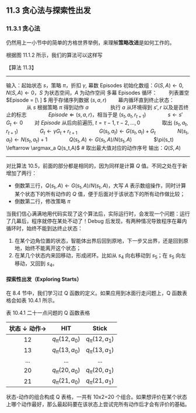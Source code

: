 ## 11.3 贪心法与探索性出发

### 11.3.1 贪心法

仍然用上一小节中的简单的方格世界举例，来理解**策略改进**是如何工作的。

根据图 11.1.2 所示，我们的算法可以这样写


【算法 11.3】

---

输入：起始状态 $s$，策略 $\pi$，折扣 $\gamma$, 幕数 Episodes
初始化数组：$G(S,A) \leftarrow 0, N(S,A) \leftarrow 0$，$S$ 为状态空间，$A$ 为动作空间
多幕 Episodes 循环：
　　列表置空 $Episode = [\ ] $ 用于存储序列数据 $(s,a,r)$
　　幕内循环直到终止状态：
　　　　从 $s$ 根据策略 $\pi$ 得到动作 $a$
　　　　执行 $a$ 从环境得到 $s',r$ 以及是否终止的标志
　　　　$Episode \Leftarrow (s,a,r)$，相当于是 $(s_t,a_t,r_{t+1})$
　　　　$s \leftarrow s'$
　　$G_t \leftarrow 0$
　　对 $Episode$ 从后向前遍历, $t=\tau-1,\tau-2,...,0$
　　　　取出 $(s_t,a_t,r_{t+1})$
　　　　$G_t \leftarrow \gamma G_t+r_{t+1}$
　　　　$G(s_t,a_t) \leftarrow G(s_t,a_t)+G_t$
　　　　$N(s_t,a_t) \leftarrow N(s_t,a_t)+1$
　　　　$Q(s_t,A) \leftarrow G(s_t,A) / N(s_t,A)$
　　　　$\pi(s_t) \leftarrow \argmax_a Q(s_t,A)$ # 取出最大值对应的动作序号
输出：$Q(S,A)$

---


对比算法 10.5，前面的部分都是相同的，因为同样是计算 $Q$ 值。不同之处在于新增加了两行：

- 倒数第三行，$Q(s_t,A) \leftarrow G(s_t,A) / N(s_t,A)$，大写 $A$ 表示数组操作，同时计算某个状态下的所有动作的 $Q$ 值，便于后面对于该状态下的所有动作做比较；
- 倒数第二行，修改策略 $\pi$

当我们信心满满地用代码实现了这个算法后，实际运行时，会发现一个问题：运行了几幕后，程序就停在某处不动了！Debug 后发现，有两种情况导致程序在幕内循环时，始终不能到达终止状态：

1. 在某个边角位置的状态，智能体出界后回到原地，下一步又出界，还是回到原地，始终不能离开这个状态；
2. 在某几个状态内来回移动，形成闭环。比如从 $s_4$ 向右移动到 $s_5$；在 $s_5$ 向左移动，又回到 $s_4$。




#### 探索性出发（Exploring Starts）

在 8.4 节中，我们学习过 Q 函数的定义。如果应用到冰面行走问题上，Q 函数表格会如表 10.4.1 所示。

表 10.4.1 二十一点问题的 Q 函数表格

|状态 $\downarrow$ 动作$\to$|HIT|Stick|
|:-:|:-:|:-:|
|12|$q_\pi(12,a_0)$|$q_\pi(12,a_1)$|$q_\pi(s_0,a_2)$|$q_\pi(s_0,a_3)$|
|13|$q_\pi(13,a_0)$|$q_\pi(13,a_1)$|$q_\pi(s_1,a_2)$|$q_\pi(s_1,a_3)$|
|...|...|...|...|...|
|20|$q_\pi(20,a_0)$|$q_\pi(20,a_1)$|
|21|$q_\pi(21,a_0)$|$q_\pi(21,a_1)$|

状态-动作的组合构成 Q 表格，一共有 10x2=20 个组合。如果想评价在某个状态上哪个动作最好，那么最起码要在该状态上尝试完所有动作后才会有评价的基础。



